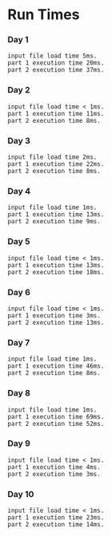# Run Times

### Day 1

```
input file load time 5ms.
part 1 execution time 20ms.
part 2 execution time 37ms.
```

### Day 2

```
input file load time < 1ms.
part 1 execution time 11ms.
part 2 execution time 8ms.
```

### Day 3

```
input file load time 2ms.
part 1 execution time 22ms.
part 2 execution time 8ms.
```

### Day 4

```
input file load time 1ms.
part 1 execution time 13ms.
part 2 execution time 9ms.
```

### Day 5

```
input file load time < 1ms.
part 1 execution time 13ms.
part 2 execution time 18ms.
```

### Day 6

```
input file load time < 1ms.
part 1 execution time 3ms.
part 2 execution time 13ms.
```

### Day 7

```
input file load time 1ms.
part 1 execution time 46ms.
part 2 execution time 8ms.
```

### Day 8

```
input file load time 1ms.
part 1 execution time 69ms.
part 2 execution time 52ms.
```

### Day 9

```
input file load time < 1ms.
part 1 execution time 4ms.
part 2 execution time 3ms.
```

### Day 10

```
input file load time < 1ms.
part 1 execution time 23ms.
part 2 execution time 14ms.
```
